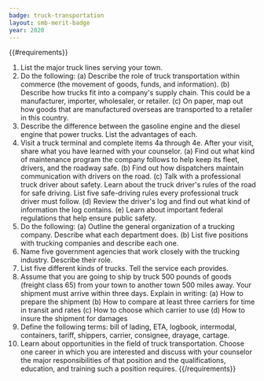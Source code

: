 ```yaml
---
badge: truck-transportation
layout: smb-merit-badge
year: 2020
---
```


{{#requirements}}
1. List the major truck lines serving your town.
2. Do the following:
    (a) Describe the role of truck transportation within commerce (the movement of goods, funds, and information).
    (b) Describe how trucks fit into a company's supply chain. This could be a manufacturer, importer, wholesaler, or retailer.
    (c) On paper, map out how goods that are manufactured overseas are transported to a retailer in this country.
3. Describe the difference between the gasoline engine and the diesel engine that power trucks. List the advantages of each.
4. Visit a truck terminal and complete items 4a through 4e. After your visit, share what you have learned with your counselor.
    (a) Find out what kind of maintenance program the company follows to help keep its fleet, drivers, and the roadway safe.
    (b) Find out how dispatchers maintain communication with drivers on the road.
    (c) Talk with a professional truck driver about safety. Learn about the truck driver's rules of the road for safe driving. List five safe-driving rules every professional truck driver must follow.
    (d) Review the driver's log and find out what kind of information the log contains.
    (e) Learn about important federal regulations that help ensure public safety.
5. Do the following:
    (a) Outline the general organization of a trucking company. Describe what each department does.
    (b) List five positions with trucking companies and describe each one.
6. Name five government agencies that work closely with the trucking industry. Describe their role.
7. List five different kinds of trucks. Tell the service each provides.
8. Assume that you are going to ship by truck 500 pounds of goods (freight class 65) from your town to another town 500 miles away. Your shipment must arrive within three days. Explain in writing:
    (a) How to prepare the shipment
    (b) How to compare at least three carriers for time in transit and rates
    (c) How to choose which carrier to use
    (d) How to insure the shipment for damages
9. Define the following terms: bill of lading, ETA, logbook, intermodal, containers, tariff, shippers, carrier, consignee, drayage, cartage.
10. Learn about opportunities in the field of truck transportation. Choose one career in which you are interested and discuss with your counselor the major responsibilities of that position and the qualifications, education, and training such a position requires.
{{/requirements}}
